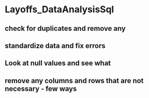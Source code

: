 # Layoffs_DataAnalysisSql

## check for duplicates and remove any
## standardize data and fix errors
## Look at null values and see what 
## remove any columns and rows that are not necessary - few ways
